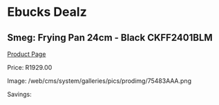 
# Ebucks Dealz
## Smeg: Frying Pan 24cm - Black CKFF2401BLM
[Product Page](https://www.ebucks.com/web/shop/productSelected.do?prodId=1231257918&catId=1237102578)

Price: R1929.00

Image: /web/cms/system/galleries/pics/prodimg/75483AAA.png

Savings: 


	